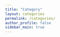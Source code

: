 ```yaml
---
title: "Category"
layout: categories
permalink: /categories/
author_profile: false
sidebar_main: true
---
```


